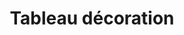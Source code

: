 ---
layout: "product-page"
id: "560074289"
title: "Tableau décoration"
description: "Il s'illumine."
size: ""
brand: ""
label: ""
price_numeric: "12.0"
price_numeric_discounted: "12.0"
currency: "€"
user_updated_at_ts: "2020-07-28T22:03:56+02:00"
category: ""
isdiscounted: "False"
isnew: "True"
isbestseller: "False"
images: [ "https://images.vinted.net/thumbs/f800/01_014c4_NREQUPwhk83rSRXp59VYRVqk.jpeg?1595966637-103990de2c0e896a29781f824e8e0c0a03974153" ]
---